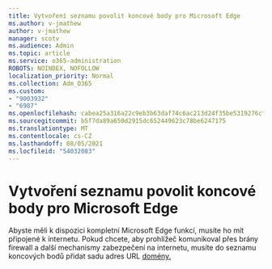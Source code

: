 ```yaml
---
title: Vytvoření seznamu povolit koncové body pro Microsoft Edge
ms.author: v-jmathew
author: v-jmathew
manager: scotv
ms.audience: Admin
ms.topic: article
ms.service: o365-administration
ROBOTS: NOINDEX, NOFOLLOW
localization_priority: Normal
ms.collection: Adm_O365
ms.custom:
- "9003932"
- "6987"
ms.openlocfilehash: cabea25a316a22c9eb3b63daf74c6ac213d24f35be5319276cff641b1d9a27b9
ms.sourcegitcommit: b5f7da89a650d2915dc652449623c78be6247175
ms.translationtype: MT
ms.contentlocale: cs-CZ
ms.lasthandoff: 08/05/2021
ms.locfileid: "54032083"
---
```

# <a name="create-an-allow-list-of-endpoints-for-microsoft-edge"></a>Vytvoření seznamu povolit koncové body pro Microsoft Edge

Abyste měli k dispozici kompletní Microsoft Edge funkcí, musíte ho mít připojené k internetu. Pokud chcete, aby prohlížeč komunikoval přes brány firewall a další mechanismy zabezpečení na internetu, musíte do seznamu koncových bodů přidat sadu adres URL [domény.](https://go.microsoft.com/fwlink/?linkid=2135054)
